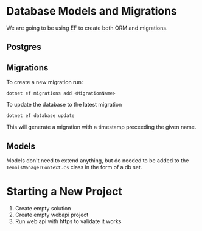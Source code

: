 ﻿# Database Models and Migrations

We are going to be using EF to create both ORM and migrations. 

## Postgres



## Migrations

To create a new migration run: 

```
dotnet ef migrations add <MigrationName>
```

To update the database to the latest migration

```
dotnet ef database update
```

This will generate a migration with a timestamp preceeding the given name.


## Models

Models don't need to extend anything, but do needed to be added to the `TennisManagerContext.cs` class in the form of a db set. 


# Starting a New Project

1. Create empty solution
2. Create empty webapi project
3. Run web api with https to validate it works

